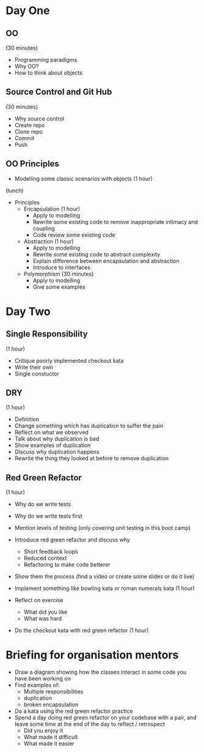 # Day One

## OO
(30 minutes)

* Programming paradigms
* Why OO?
* How to think about objects

## Source Control and Git Hub
(30 minutes)

* Why source control
* Create repo
* Clone repo
* Commit
* Push

## OO Principles

* Modelling some classic scenarios with objects (1 hour)

(lunch)

* Principles
  * Encapsulation (1 hour)
    * Apply to modelling
    * Rewrite some existing code to remove inappropriate intimacy and coupling
    * Code review some existing code
  * Abstraction (1 hour)
    * Apply to modelling
    * Rewrite some existing code to abstract complexity
    * Explain difference between encapsulation and abstraction
    * Introduce to interfaces
  * Polymorphism (30 minutes)
    * Apply to modelling
    * Give some examples

# Day Two

## Single Responsibility
(1 hour)

* Critique poorly implemented checkout kata
* Write their own <insert something moderately complex here>
* Single constuctor

## DRY
(1 hour)

* Definition
* Change something which has duplication to suffer the pain
* Reflect on what we observed
* Talk about why duplication is bad
* Show examples of duplication
* Discuss why duplication happens
* Rewrite the thing they looked at before to remove duplication

## Red Green Refactor
(1 hour)

* Why do we write tests
* Why do we write tests first
* Mention levels of testing (only covering unit testing in this boot camp)
* Introduce red green refactor and discuss why
  * Short feedback loops
  * Reduced context
  * Refactoring to make code betterer
* Show them the process (find a video or create some slides or do it live)

* Implement something like bowling kata or roman numerals kata (1 hour)
* Reflect on exercise
  * What did you like
  * What was hard

* Do the checkout kata with red green refactor (1 hour)

# Briefing for organisation mentors

* Draw a diagram showing how the classes interact in some code you have been working on
* Find examples of:
  * Multiple responsibilities
  * duplication
  * broken encapsulation
* Do a kata using the red green refactor practice
* Spend a day doing red green refactor on your codebase with a pair, and leave some time at the end of the day to reflect / retrospect
  * Did you enjoy it
  * What made it difficult
  * What made it easier
